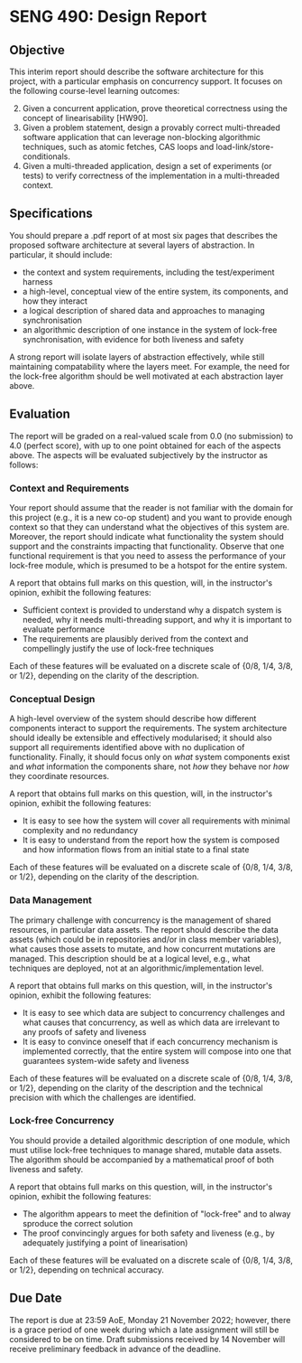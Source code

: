 # SENG 490: Design Report

## Objective

This interim report should describe the software architecture for this project, with a particular emphasis on concurrency support. It focuses on the following course-level learning outcomes:

 2. Given a concurrent application, prove theoretical correctness using the concept of linearisability [HW90].
 3. Given a problem statement, design a provably correct multi-threaded software application that can leverage non-blocking algorithmic techniques, such as atomic fetches, CAS loops and load-link/store-conditionals.
 4. Given a multi-threaded application, design a set of experiments (or tests) to verify correctness of the implementation in a multi-threaded context.


## Specifications

You should prepare a .pdf report of at most six pages that describes the proposed software architecture at several layers of abstraction. In particular, it should include:

  * the context and system requirements, including the test/experiment harness
  * a high-level, conceptual view of the entire system, its components, and how they interact
  * a logical description of shared data and approaches to managing synchronisation
  * an algorithmic description of one instance in the system of lock-free synchronisation, with evidence for both liveness and safety

A strong report will isolate layers of abstraction effectively, while still maintaining compatability where the layers meet. For example, the need for the lock-free algorithm should be well motivated at each abstraction layer above.

## Evaluation

The report will be graded on a real-valued scale from 0.0 (no submission) to 4.0 (perfect score), with up to one point obtained for each of the aspects above. The aspects will be evaluated subjectively by the instructor as follows:


### Context and Requirements

Your report should assume that the reader is not familiar with the domain for this project (e.g., it is a new co-op student) and you want to provide enough context so that they can understand what the objectives of this system are. Moreover, the report should indicate what functionality the system should support and the constraints impacting that functionality. Observe that one functional requirement is that you need to assess the performance of your lock-free module, which is presumed to be a hotspot for the entire system.

A report that obtains full marks on this question, will, in the instructor's opinion, exhibit the following features:

 - Sufficient context is provided to understand why a dispatch system is needed, why it needs multi-threading support, and why it is important to evaluate performance
 - The requirements are plausibly derived from the context and compellingly justify the use of lock-free techniques

Each of these features will be evaluated on a discrete scale of {0/8, 1/4, 3/8, or 1/2}, depending on the clarity of the description.


### Conceptual Design

A high-level overview of the system should describe how different components interact to support the requirements. The system architecture should ideally be extensible and effectively modularised; it should also support all requirements identified above with no duplication of functionality. Finally, it should focus only on *what* system components exist and *what* information the components share, not *how* they behave nor *how* they coordinate resources.

A report that obtains full marks on this question, will, in the instructor's opinion, exhibit the following features:

 - It is easy to see how the system will cover all requirements with minimal complexity and no redundancy
 - It is easy to understand from the report how the system is composed and how information flows from an initial state to a final state

Each of these features will be evaluated on a discrete scale of {0/8, 1/4, 3/8, or 1/2}, depending on the clarity of the description.


### Data Management

The primary challenge with concurrency is the management of shared resources, in particular data assets. The report should describe the data assets (which could be in repositories and/or in class member variables), what causes those assets to mutate, and how concurrent mutations are managed. This description should be at a logical level, e.g., what techniques are deployed, not at an algorithmic/implementation level.

A report that obtains full marks on this question, will, in the instructor's opinion, exhibit the following features:

- It is easy to see which data are subject to concurrency challenges and what causes that concurrency, as well as which data are irrelevant to any proofs of safety and liveness
- It is easy to convince oneself that if each concurrency mechanism is implemented correctly, that the entire system will compose into one that guarantees system-wide safety and liveness

Each of these features will be evaluated on a discrete scale of {0/8, 1/4, 3/8, or 1/2}, depending on the clarity of the description and the technical precision with which the challenges are identified.


### Lock-free Concurrency

You should provide a detailed algorithmic description of one module, which must utilise lock-free techniques to manage shared, mutable data assets. The algorithm should be accompanied by a mathematical proof of both liveness and safety.  

A report that obtains full marks on this question, will, in the instructor's opinion, exhibit the following features:

- The algorithm appears to meet the definition of "lock-free" and to alway sproduce the correct solution
- The proof convincingly argues for both safety and liveness (e.g., by adequately justifying a point of linearisation)

Each of these features will be evaluated on a discrete scale of {0/8, 1/4, 3/8, or 1/2}, depending on technical accuracy.


## Due Date

The report is due at 23:59 AoE, Monday 21 November 2022; however, there is a grace period of one week during which a late assignment will still be considered to be on time. Draft submissions received by 14 November will receive preliminary feedback in advance of the deadline.
